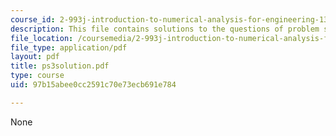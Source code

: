 ```yaml
---
course_id: 2-993j-introduction-to-numerical-analysis-for-engineering-13-002j-spring-2005
description: This file contains solutions to the questions of problem set 3.
file_location: /coursemedia/2-993j-introduction-to-numerical-analysis-for-engineering-13-002j-spring-2005/97b15abee0cc2591c70e73ecb691e784_ps3solution.pdf
file_type: application/pdf
layout: pdf
title: ps3solution.pdf
type: course
uid: 97b15abee0cc2591c70e73ecb691e784

---
```

None
